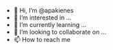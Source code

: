 - 👋 Hi, I’m @apakienes
- 👀 I’m interested in ...
- 🌱 I’m currently learning ...
- 💞️ I’m looking to collaborate on ...
- 📫 How to reach me
<!---
apakienes/apakienes is a ✨ special ✨ repository because its `README.md` (this file) appears on your GitHub profile.
You can click the Preview link to take a look at your changes.
--->
